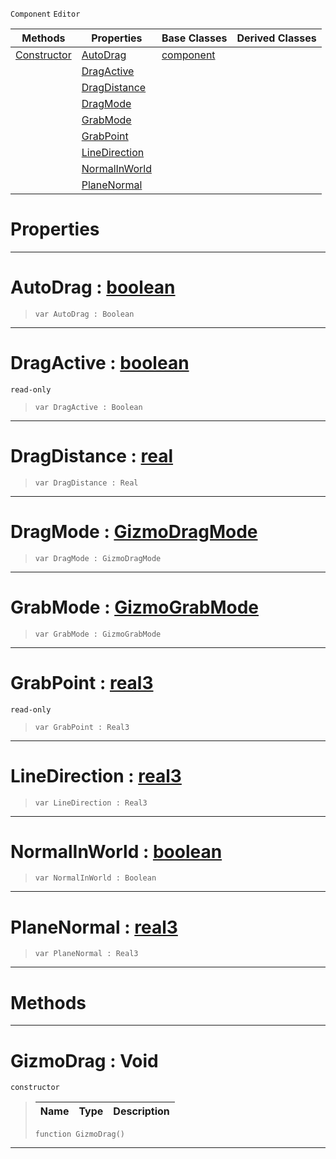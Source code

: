  `Component` `Editor`



|Methods|Properties|Base Classes|Derived Classes|
|---|---|---|---|
|[ Constructor](https://github.com/zeroengineteam/ZeroDocs/blob/master/code_reference/class_reference/gizmodrag.markdown#gizmodrag-void)|[ AutoDrag](https://github.com/zeroengineteam/ZeroDocs/blob/master/code_reference/class_reference/gizmodrag.markdown#autodrag-zero-engine-doc)|[component](https://github.com/zeroengineteam/ZeroDocs/blob/master/code_reference/class_reference/component.markdown)| |
| |[ DragActive](https://github.com/zeroengineteam/ZeroDocs/blob/master/code_reference/class_reference/gizmodrag.markdown#dragactive-zero-engine-d)| | |
| |[ DragDistance](https://github.com/zeroengineteam/ZeroDocs/blob/master/code_reference/class_reference/gizmodrag.markdown#dragdistance-zero-engine)| | |
| |[ DragMode](https://github.com/zeroengineteam/ZeroDocs/blob/master/code_reference/class_reference/gizmodrag.markdown#dragmode-zero-engine-doc)| | |
| |[ GrabMode](https://github.com/zeroengineteam/ZeroDocs/blob/master/code_reference/class_reference/gizmodrag.markdown#grabmode-zero-engine-doc)| | |
| |[ GrabPoint](https://github.com/zeroengineteam/ZeroDocs/blob/master/code_reference/class_reference/gizmodrag.markdown#grabpoint-zero-engine-do)| | |
| |[ LineDirection](https://github.com/zeroengineteam/ZeroDocs/blob/master/code_reference/class_reference/gizmodrag.markdown#linedirection-zero-engin)| | |
| |[ NormalInWorld](https://github.com/zeroengineteam/ZeroDocs/blob/master/code_reference/class_reference/gizmodrag.markdown#normalinworld-zero-engin)| | |
| |[ PlaneNormal](https://github.com/zeroengineteam/ZeroDocs/blob/master/code_reference/class_reference/gizmodrag.markdown#planenormal-zero-engine)| | |


 #  Properties


---  
 #  AutoDrag : [boolean](https://github.com/zeroengineteam/ZeroDocs/blob/master/code_reference/nada_base_types/boolean.markdown)

> 
> ``` lang=cpp, name=Nada
> var AutoDrag : Boolean


---  
 #  DragActive : [boolean](https://github.com/zeroengineteam/ZeroDocs/blob/master/code_reference/nada_base_types/boolean.markdown)

 `read-only`

> 
> ``` lang=cpp, name=Nada
> var DragActive : Boolean


---  
 #  DragDistance : [real](https://github.com/zeroengineteam/ZeroDocs/blob/master/code_reference/nada_base_types/real.markdown)

> 
> ``` lang=cpp, name=Nada
> var DragDistance : Real


---  
 #  DragMode : [GizmoDragMode](https://github.com/zeroengineteam/ZeroDocs/blob/master/code_reference/enum_reference.markdown#gizmodragmode)

> 
> ``` lang=cpp, name=Nada
> var DragMode : GizmoDragMode


---  
 #  GrabMode : [GizmoGrabMode](https://github.com/zeroengineteam/ZeroDocs/blob/master/code_reference/enum_reference.markdown#gizmograbmode)

> 
> ``` lang=cpp, name=Nada
> var GrabMode : GizmoGrabMode


---  
 #  GrabPoint : [real3](https://github.com/zeroengineteam/ZeroDocs/blob/master/code_reference/nada_base_types/real3.markdown)

 `read-only`

> 
> ``` lang=cpp, name=Nada
> var GrabPoint : Real3


---  
 #  LineDirection : [real3](https://github.com/zeroengineteam/ZeroDocs/blob/master/code_reference/nada_base_types/real3.markdown)

> 
> ``` lang=cpp, name=Nada
> var LineDirection : Real3


---  
 #  NormalInWorld : [boolean](https://github.com/zeroengineteam/ZeroDocs/blob/master/code_reference/nada_base_types/boolean.markdown)

> 
> ``` lang=cpp, name=Nada
> var NormalInWorld : Boolean


---  
 #  PlaneNormal : [real3](https://github.com/zeroengineteam/ZeroDocs/blob/master/code_reference/nada_base_types/real3.markdown)

> 
> ``` lang=cpp, name=Nada
> var PlaneNormal : Real3


---  
 #  Methods


---  
 #  GizmoDrag : Void

 `constructor`

> 
> |Name|Type|Description|
> |---|---|---|
> ``` lang=cpp, name=Nada
> function GizmoDrag()
> ``` 


---  
 

 